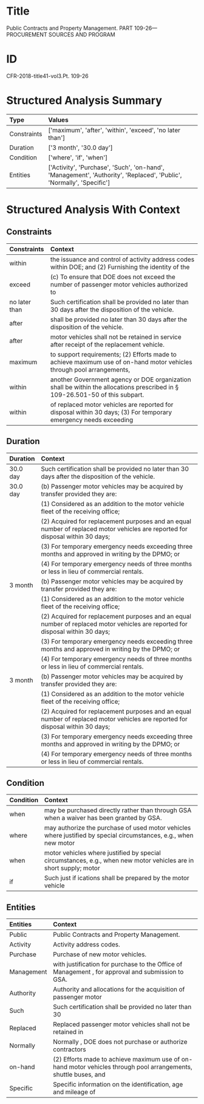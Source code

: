 # Title

 Public Contracts and Property Management. PART 109-26—PROCUREMENT SOURCES AND PROGRAM


# ID

 CFR-2018-title41-vol3.Pt. 109-26


# Structured Analysis Summary

| Type        | Values                                                                                                               |
|:------------|:---------------------------------------------------------------------------------------------------------------------|
| Constraints | ['maximum', 'after', 'within', 'exceed', 'no later than']                                                            |
| Duration    | ['3 month', '30.0 day']                                                                                              |
| Condition   | ['where', 'if', 'when']                                                                                              |
| Entities    | ['Activity', 'Purchase', 'Such', 'on-hand', 'Management', 'Authority', 'Replaced', 'Public', 'Normally', 'Specific'] |


# Structured Analysis With Context

 


## Constraints

| Constraints   | Context                                                                                                                                  |
|:--------------|:-----------------------------------------------------------------------------------------------------------------------------------------|
| within        | the issuance and control of activity address codes within DOE; and (2) Furnishing the identity of the                                    |
| exceed        | (c) To ensure that DOE does not  exceed the number of passenger motor vehicles authorized to                                             |
| no later than | Such certification shall be provided  no later than  30 days after the disposition of the vehicle.                                       |
| after         | shall be provided no later than 30 days after  the disposition of the vehicle.                                                           |
| after         | motor vehicles shall not be retained in service after  receipt of the replacement vehicle.                                               |
| maximum       | to support requirements; (2) Efforts made to achieve maximum use of on-hand motor vehicles through pool arrangements,                    |
| within        | another Government agency or DOE organization shall be within  the allocations prescribed in &#167;&#8201;109-26.501-50 of this subpart. |
| within        | of replaced motor vehicles are reported for disposal within 30 days; (3) For temporary emergency needs exceeding                         |


## Duration

| Duration   | Context                                                                                                                                        |
|:-----------|:-----------------------------------------------------------------------------------------------------------------------------------------------|
| 30.0 day   | Such certification shall be provided no later than 30 days after the disposition of the vehicle.                                               |
| 30.0 day   | (b) Passenger motor vehicles may be acquired by transfer provided they are:                                                                    |
|            |                 (1) Considered as an addition to the motor vehicle fleet of the receiving office;                                              |
|            |                 (2) Acquired for replacement purposes and an equal number of replaced motor vehicles are reported for disposal within 30 days; |
|            |                 (3) For temporary emergency needs exceeding three months and approved in writing by the DPMO; or                               |
|            |                 (4) For temporary emergency needs of three months or less in lieu of commercial rentals.                                       |
| 3 month    | (b) Passenger motor vehicles may be acquired by transfer provided they are:                                                                    |
|            |                 (1) Considered as an addition to the motor vehicle fleet of the receiving office;                                              |
|            |                 (2) Acquired for replacement purposes and an equal number of replaced motor vehicles are reported for disposal within 30 days; |
|            |                 (3) For temporary emergency needs exceeding three months and approved in writing by the DPMO; or                               |
|            |                 (4) For temporary emergency needs of three months or less in lieu of commercial rentals.                                       |
| 3 month    | (b) Passenger motor vehicles may be acquired by transfer provided they are:                                                                    |
|            |                 (1) Considered as an addition to the motor vehicle fleet of the receiving office;                                              |
|            |                 (2) Acquired for replacement purposes and an equal number of replaced motor vehicles are reported for disposal within 30 days; |
|            |                 (3) For temporary emergency needs exceeding three months and approved in writing by the DPMO; or                               |
|            |                 (4) For temporary emergency needs of three months or less in lieu of commercial rentals.                                       |


## Condition

| Condition   | Context                                                                                                           |
|:------------|:------------------------------------------------------------------------------------------------------------------|
| when        | may be purchased directly rather than through GSA when  a waiver has been granted by GSA.                         |
| where       | may authorize the purchase of used motor vehicles where justified by special circumstances, e.g., when new motor  |
| when        | motor vehicles where justified by special circumstances, e.g., when new motor vehicles are in short supply; motor |
| if          | Such just if ications shall be prepared by the motor vehicle                                                      |


## Entities

| Entities   | Context                                                                                                         |
|:-----------|:----------------------------------------------------------------------------------------------------------------|
| Public     | Public  Contracts and Property Management.                                                                      |
| Activity   | Activity  address codes.                                                                                        |
| Purchase   | Purchase  of new motor vehicles.                                                                                |
| Management | with justification for purchase to the Office of Management , for approval and submission to GSA.               |
| Authority  | Authority and allocations for the acquisition of passenger motor                                                |
| Such       | Such certification shall be provided no later than 30                                                           |
| Replaced   | Replaced passenger motor vehicles shall not be retained in                                                      |
| Normally   | Normally , DOE does not purchase or authorize contractors                                                       |
| on-hand    | (2) Efforts made to achieve maximum use of on-hand motor vehicles through pool arrangements, shuttle buses, and |
| Specific   | Specific information on the identification, age and mileage of                                                  |


